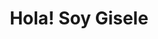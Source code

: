 ---
title : "Hola! Soy Gisele"
# full screen navigation
first_name : "Gisele"
last_name : "Sanchez"
bg_image : "images/backgrounds/full-nav-bg.jpg"
# animated text loop
occupations:
- "Fotografa Profesional"
- "Agente de Turismo"
- "Barista"

# slider background image loop
slider_images:
- "images/gisele/foto1.png"
- "images/gisele/desierto.jpeg"
- "images/gisele/tongariro.jpeg"

# button
button:
  enable : false
  label : "HIRE ME"
  link : "#contact"


# custom style
custom_class: "" 
custom_attributes: "" 
custom_css: ""

---